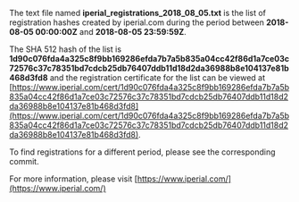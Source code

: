 The text file named **iperial_registrations_2018_08_05.txt** is the list of registration hashes created by iperial.com during the period between **2018-08-05 00:00:00Z** and **2018-08-05 23:59:59Z**.

The SHA 512 hash of the list is **1d90c076fda4a325c8f9bb169286efda7b7a5b835a04cc42f86d1a7ce03c72576c37c78351bd7cdcb25db76407ddb11d18d2da36988b8e104137e81b468d3fd8** and the registration certificate for the list can be viewed at [https://www.iperial.com/cert/1d90c076fda4a325c8f9bb169286efda7b7a5b835a04cc42f86d1a7ce03c72576c37c78351bd7cdcb25db76407ddb11d18d2da36988b8e104137e81b468d3fd8](https://www.iperial.com/cert/1d90c076fda4a325c8f9bb169286efda7b7a5b835a04cc42f86d1a7ce03c72576c37c78351bd7cdcb25db76407ddb11d18d2da36988b8e104137e81b468d3fd8).

To find registrations for a different period, please see the corresponding commit.

For more information, please visit [https://www.iperial.com/](https://www.iperial.com/)
